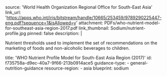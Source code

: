 source: '​World Health Organization Regional Office for South-East Asia'
link_url: 'https://apps.who.int/iris/bitstream/handle/10665/253459/9789290225447-eng.pdf?sequence=1&isAllowed=y'
attachment: PDFs/who-nutrient-model-for-southeast-asia-region-2017.pdf
link_thumbnail: Sodium/nutrient-profile.jpg
pinned: false
description: |
  <p>Nutrient thresholds used to implement the set of recommendations on the marketing of foods and non-alcoholic beverages to children.
  </p>
title: 'WHO Nutrient Profile Model for South-East Asia Region (2017)'
id: f735758a-d9ec-40a7-9f66-213b0914ace5
guidance-type:
  - general-nutrition-guidance
resource-region:
  - asia
blueprint: sodium
